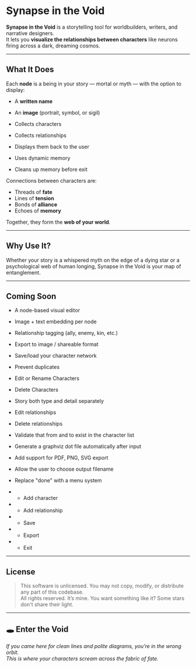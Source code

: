 # Synapse in the Void

**Synapse in the Void** is a storytelling tool for worldbuilders, writers, and narrative designers.  
It lets you **visualize the relationships between characters** like neurons firing across a dark, dreaming cosmos.

---

## What It Does

Each **node** is a being in your story — mortal or myth — with the option to display:

- A **written name**
- An **image** (portrait, symbol, or sigil)

- Collects characters
- Collects relationships
- Displays them back to the user
- Uses dynamic memory
- Cleans up memory before exit

Connections between characters are:

- Threads of **fate**
- Lines of **tension**
- Bonds of **alliance**
- Echoes of **memory**

Together, they form the **web of your world**.

---

## Why Use It?

Whether your story is a whispered myth on the edge of a dying star or a psychological web of human longing,  Synapse in the Void is your map of entanglement.

---

## Coming Soon

- A node-based visual editor
- Image + text embedding per node
- Relationship tagging (ally, enemy, kin, etc.)
- Export to image / shareable format
- Save/load your character network

- Prevent duplicates
- Edit or Rename Characters
- Delete Characters
- Story both type and detail separately
- Edit relationships
- Delete relationships
- Validate that from and to exist in the character list

- Generate a graphviz dot file automatically after input
- Add support for PDF, PNG, SVG export
- Allow the user to choose output filename

- Replace "done" with a menu system
- - Add character
- - Add relationship
- - Save
- - Export
- - Exit


---

## License

> This software is unlicensed. You may not copy, modify, or distribute any part of this codebase.  
> All rights reserved.
> It’s mine. You want something like it?
> Some stars don't share their light.

---

## 🕳️ Enter the Void

*If you came here for clean lines and polite diagrams, you’re in the wrong orbit.  
This is where your characters scream across the fabric of fate.*

